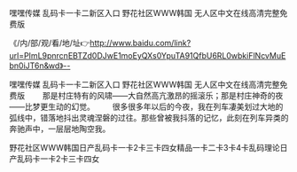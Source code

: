 嘿嘿传媒
乱码卡一卡二新区入口
野花社区WWW韩国
无人区中文在线高清完整免费版


《/内/部/观/看/地/址👉http://www.baidu.com/link?url=PImL9pnrcnEBTZd0DJwE1moEyQXs0YpuTA91QfbU6RL0wbkiFlNcvMuEbn0iJT6n&wd》--

嘿嘿传媒
乱码卡一卡二新区入口
野花社区WWW韩国
无人区中文在线高清完整免费版
　　那是村庄特有的风啸——大自然高亢激昂的摇滚乐；那是村庄神奇的夜——比梦更生动的幻觉。
　　很多很多年以后的今夜，我在列车凄美划过大地的弧线中，错落地抖出灵魂涅磐的过往。那些曾被我抖落的记忆，此刻在列车异类的奔驰声中，一层层地陶空我。





野花社区WWW韩国日产乱码卡一卡2卡三卡四女精品一卡二卡3卡4卡乱码理论日产乱码卡一卡2卡三卡四女
